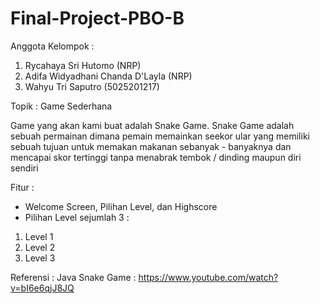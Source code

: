 # Final-Project-PBO-B
Anggota Kelompok :
1. Rycahaya Sri Hutomo              (NRP)
2. Adifa Widyadhani Chanda D'Layla  (NRP)
3. Wahyu Tri Saputro                (5025201217)


Topik : Game Sederhana

Game yang akan kami buat adalah Snake Game. Snake Game adalah sebuah permainan dimana pemain memainkan seekor ular yang memiliki sebuah tujuan untuk memakan makanan sebanyak - banyaknya dan mencapai skor tertinggi tanpa menabrak tembok / dinding maupun diri sendiri

Fitur : 
- Welcome Screen, Pilihan Level, dan Highscore        
- Pilihan Level sejumlah 3 : 
1. Level 1
2. Level 2
3. Level 3
        
Referensi : Java Snake Game : https://www.youtube.com/watch?v=bI6e6qjJ8JQ
